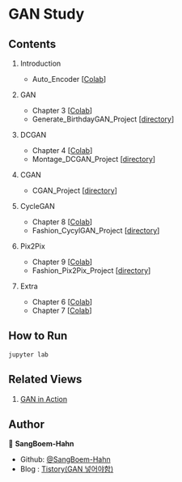 # GAN Study


## Contents

01. Introduction

    - Auto_Encoder [[Colab](https://github.com/SangBeom-Hahn/BOAZ/blob/main/GanStudy/AE.ipynb)]
    
2. GAN

    - Chapter 3 [[Colab](https://github.com/SangBeom-Hahn/BOAZ/blob/main/GanStudy/GAN/3%EC%9E%A5_GAN_%EA%B5%AC%ED%98%84.ipynb)]
    - Generate_BirthdayGAN_Project [[directory](https://github.com/SangBeom-Hahn/BOAZ/tree/main/GanStudy/GAN/GAN%20%EC%83%9D%EC%9D%BC%20%EC%83%9D%EC%84%B1%20project)]



3. DCGAN

    - Chapter 4 [[Colab](https://github.com/SangBeom-Hahn/BOAZ/blob/main/GanStudy/DCGAN/4%EC%9E%A5_DCGAN.ipynb)]
    - Montage_DCGAN_Project [[directory](https://github.com/SangBeom-Hahn/BOAZ/tree/main/GanStudy/DCGAN/montage_project)]
    
    
4. CGAN
    - CGAN_Project [[directory](https://github.com/SangBeom-Hahn/BOAZ/tree/main/GanStudy/CGAN)]
    
5. CycleGAN
    - Chapter 8 [[Colab](https://github.com/SangBeom-Hahn/BOAZ/blob/main/GanStudy/DCGAN/4%EC%9E%A5_DCGAN.ipynb)]
    - Fashion_CycylGAN_Project [[directory](https://github.com/SangBeom-Hahn/BOAZ/tree/main/GanStudy/CGAN)]
    
6. Pix2Pix
    - Chapter 9 [[Colab](https://github.com/SangBeom-Hahn/BOAZ/blob/main/GanStudy/DCGAN/4%EC%9E%A5_DCGAN.ipynb)]
    - Fashion_Pix2Pix_Project [[directory](https://github.com/SangBeom-Hahn/BOAZ/tree/main/GanStudy/CGAN)]
    
7. Extra
    - Chapter 6 [[Colab](https://github.com/SangBeom-Hahn/BOAZ/blob/main/GanStudy/Extra/6%EC%9E%A5_progan.ipynb)]
    - Chapter 7 [[Colab](https://github.com/SangBeom-Hahn/BOAZ/blob/main/GanStudy/Extra/7%EC%9E%A5_sgan.ipynb)]    


## How to Run
```
jupyter lab
```

## Related Views

01. [GAN in Action](https://tensorflow.blog/gan-in-action/)


## Author

👤 **SangBoem-Hahn**

- Github: [@SangBoem-Hahn](https://github.com/SangBoem-Hahn)
- Blog : [Tistory(GAN 넣어야함)]()
